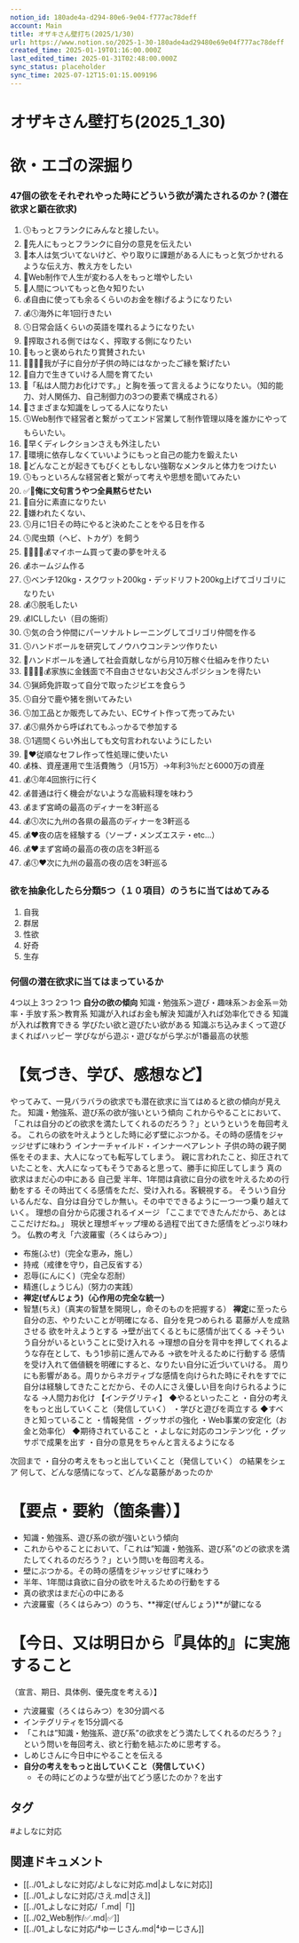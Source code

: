 ```yaml
---
notion_id: 180ade4a-d294-80e6-9e04-f777ac78deff
account: Main
title: オザキさん壁打ち(2025/1/30)
url: https://www.notion.so/2025-1-30-180ade4ad29480e69e04f777ac78deff
created_time: 2025-01-19T01:16:00.000Z
last_edited_time: 2025-01-31T02:48:00.000Z
sync_status: placeholder
sync_time: 2025-07-12T15:01:15.009196
---
```

# オザキさん壁打ち(2025_1_30)

# 欲・エゴの深掘り
### 47個の欲をそれぞれやった時にどういう欲が満たされるのか？(潜在欲求と顕在欲求)
  1. 🕔もっとフランクにみんなと接したい。
  1. 👤先人にもっとフランクに自分の意見を伝えたい
  1. 👤本人は気づいてないけど、やり取りに課題がある人にもっと気づかせれるような伝え方、教え方をしたい
  1. 👤Web制作で人生が変わる人をもっと増やしたい
  1. 👤人間についてもっと色々知りたい
  1. 💰自由に使っても余るくらいのお金を稼げるようになりたい
  1. 💰🕔海外に年1回行きたい
  1. 🕔日常会話くらいの英語を喋れるようになりたい
  1. 👤搾取される側ではなく、搾取する側になりたい
  1. 👤もっと褒められたり賞賛されたい
  1. 🧑‍🧑‍🧒‍🧒我が子に自分が子供の時にはなかったご縁を繋げたい
  1. 👤自力で生きていける人間を育てたい
  1. 👤「私は人間力お化けです。」と胸を張って言えるようになりたい。（知的能力、対人関係力、自己制御力の3つの要素で構成される）
  1. 👤さまざまな知識をしってる人になりたい
  1. 🕔Web制作で経営者と繋がってエンド営業して制作管理以降を誰かにやってもらいたい。
  1. 👤早くディレクションさえも外注したい
  1. 👤環境に依存しなくていいようにもっと自己の能力を鍛えたい
  1. 👤どんなことが起きてもびくともしない強靭なメンタルと体力をつけたい
  1. 🕔もっといろんな経営者と繋がって考えや思想を聞いてみたい
  1. ✅👤**俺に文句言うやつ全員黙らせたい**
  1. 👤自分に素直になりたい
  1. 👤嫌われたくない、
  1. 🕔月に1日その時にやると決めたことをやる日を作る
  1. 🕔爬虫類（ヘビ、トカゲ）を飼う
  1. 🧑‍🧑‍🧒‍🧒💰マイホーム買って妻の夢を叶える
  1. 💰ホームジム作る
  1. 🕔ベンチ120kg・スクワット200kg・デッドリフト200kg上げてゴリゴリになりたい
  1. 💰🕔脱毛したい
  1. 💰ICLしたい（目の施術）
  1. 🕔気の合う仲間にパーソナルトレーニングしてゴリゴリ仲間を作る
  1. 🕔ハンドボールを研究してノウハウコンテンツ作りたい
  1. 👤ハンドボールを通して社会貢献しながら月10万稼ぐ仕組みを作りたい
  1. 🧑‍🧑‍🧒‍🧒💰家族に金銭面で不自由させないお父さんポジションを得たい
  1. 🕔猟師免許取って自分で取ったジビエを食らう
  1. 🕔自分で鹿や猪を捌いてみたい
  1. 🕔加工品とか販売してみたい、ECサイト作って売ってみたい
  1. 💰🕔県外から呼ばれてもふっかるで参加する
  1. 🕔1週間くらい外出しても文句言われないようにしたい
  1. 👤❤️従順なセフレ作って性処理に使いたい
  1. 💰株、資産運用で生活費賄う（月15万）→年利3％だと6000万の資産
  1. 💰🕔年4回旅行に行く
  1. 💰普通は行く機会がないような高級料理を味わう
  1. 💰まず宮崎の最高のディナーを3軒巡る
  1. 💰🕔次に九州の各県の最高のディナーを3軒巡る
  1. 💰❤️夜の店を経験する（ソープ・メンズエステ・etc…）
  1. 💰❤️まず宮崎の最高の夜の店を3軒巡る
  1. 💰🕔❤️次に九州の最高の夜の店を3軒巡る
  
### 欲を抽象化したら分類5つ（１０項目）のうちに当てはめてみる
  1. 自我
  1. 群居
  1. 性欲
  1. 好奇
  1. 生存
### 何個の潜在欲求に当てはまっているか
  4つ以上
  3つ
  2つ
  1つ
**自分の欲の傾向**
知識・勉強系＞遊び・趣味系＞お金系＝効率・手放す系＞教育系
知識が入ればお金も解決
知識が入れば効率化できる
知識が入れば教育できる
学びたい欲と遊びたい欲がある
知識ぶち込みまくって遊びまくればハッピー
学びながら遊ぶ・遊びながら学ぶが1番最高の状態
# 【気づき、学び、感想など】
やってみて、一見バラバラの欲求でも潜在欲求に当てはめると欲の傾向が見えた。
知識・勉強系、遊び系の欲が強いという傾向
これからやることにおいて、「これは自分のどの欲求を満たしてくれるのだろう？」というというを毎回考える。
これらの欲を叶えようとした時に必ず壁にぶつかる。その時の感情をジャッジせずに味わう
インナーチャイルド・インナーペアレント
子供の時の親子関係をそのまま、大人になっても転写してしまう。
親に言われたこと、抑圧されていたことを、大人になってもそうであると思って、勝手に抑圧してしまう
真の欲求はまだ心の中にある
自己愛
半年、1年間は貪欲に自分の欲を叶えるための行動をする
その時出てくる感情をただ、受け入れる。客観視する。
そういう自分いるんだな、自分は自分でしか無い。その中でできるように一つ一つ乗り越えていく。
理想の自分から応援されるイメージ
「ここまでできたんだから、あとはここだけだね。」
現状と理想ギャップ埋める過程で出てきた感情をどっぷり味わう。
仏教の考え「六波羅蜜（ろくはらみつ）」
- 布施(ふせ)（完全な恵み，施し）
- 持戒（戒律を守り，自己反省する）
- 忍辱(にんにく)（完全な忍耐）
- 精進(しょうじん)（努力の実践）
- **禅定(ぜんじょう)（心作用の完全な統一）**
- 智慧(ちえ)（真実の智慧を開現し，命そのものを把握する）
**禅定**に至ったら自分の志、やりたいことが明確になる、自分を見つめられる
葛藤が人を成熟させる
欲を叶えようとする
→壁が出てくるともに感情が出てくる
→そういう自分がいるということに受け入れる
→理想の自分を背中を押してくれるような存在として、もう1歩前に進んでみる
→欲を叶えるために行動する
感情を受け入れて価値観を明確にすると、なりたい自分に近づいていける。
周りにも影響がある。周りからネガティブな感情を向けられた時にそれをすでに自分は経験してきたことだから、その人にさえ優しい目を向けられるようになる
→人間力お化け
【インテグリティ】
◆やるといったこと
・自分の考えをもっと出していくこと（発信していく）
・学びと遊びを両立する
◆すべきと知っていること
・情報発信
・グッサポの強化
・Web事業の安定化（お金と効率化）
◆期待されていること
・よしなに対応のコンテンツ化
・グッサポで成果を出す
・自分の意見をちゃんと言えるようになる

次回まで
・自分の考えをもっと出していくこと（発信していく）
の結果をシェア
何して、どんな感情になって、どんな葛藤があったのか
# 【要点・要約（箇条書）】
- 知識・勉強系、遊び系の欲が強いという傾向
- これからやることにおいて、「これは”知識・勉強系、遊び系”のどの欲求を満たしてくれるのだろう？」という問いを毎回考える。
- 壁にぶつかる。その時の感情をジャッジせずに味わう
- 半年、1年間は貪欲に自分の欲を叶えるための行動をする
- 真の欲求はまだ心の中にある
- 六波羅蜜（ろくはらみつ）のうち、**禅定(ぜんじょう)**が鍵になる
# 【今日、又は明日から『具体的』に実施すること
（宣言、期日、具体例、優先度を考える）】
- 六波羅蜜（ろくはらみつ）を30分調べる
- インテグリティを15分調べる
- 「これは”知識・勉強系、遊び系”の欲求をどう満たしてくれるのだろう？」という問いを毎回考え、欲と行動を結ぶために思考する。
- しめじさんに今日中にやることを伝える
- **自分の考えをもっと出していくこと（発信していく）**
  - その時にどのような壁が出てどう感じたのか？を出す

## タグ

#よしなに対応 

## 関連ドキュメント

- [[../01_よしなに対応/よしなに対応.md|よしなに対応]]
- [[../01_よしなに対応/さえ.md|さえ]]
- [[../01_よしなに対応/「.md|「]]
- [[../02_Web制作/✅.md|✅]]
- [[../01_よしなに対応/⁴ゆーじさん.md|⁴ゆーじさん]]
